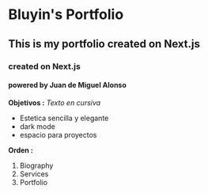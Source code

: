 # Bluyin's Portfolio

## This is my portfolio created on Next.js

### created on Next.js

#### powered by Juan de Miguel Alonso

**Objetivos :**
_Texto en cursiva_

-   Estetica sencilla y elegante
-   dark mode
-   espacio para proyectos

**Orden :**

1. Biography
2. Services
3. Portfolio
